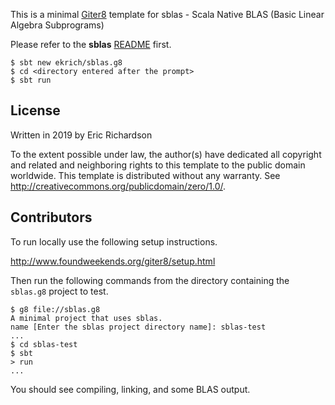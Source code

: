 This is a minimal [Giter8][g8] template for sblas - Scala Native BLAS (Basic Linear Algebra Subprograms)

Please refer to the **sblas** [README](https://github.com/ekrich/sblas#sblas---scala-native-blas) first.

```
$ sbt new ekrich/sblas.g8
$ cd <directory entered after the prompt>
$ sbt run
```

License
-------
Written in 2019 by Eric Richardson

To the extent possible under law, the author(s) have dedicated all copyright and
related and neighboring rights to this template to the public domain worldwide.
This template is distributed without any warranty. See
<http://creativecommons.org/publicdomain/zero/1.0/>.

[g8]: http://www.foundweekends.org/giter8/

Contributors
------------

To run locally use the following setup instructions.

http://www.foundweekends.org/giter8/setup.html

Then run the following commands from the directory containing the `sblas.g8` project to test.

```
$ g8 file://sblas.g8
A minimal project that uses sblas.
name [Enter the sblas project directory name]: sblas-test
...
$ cd sblas-test
$ sbt
> run
...
```
You should see compiling, linking, and some BLAS output.
